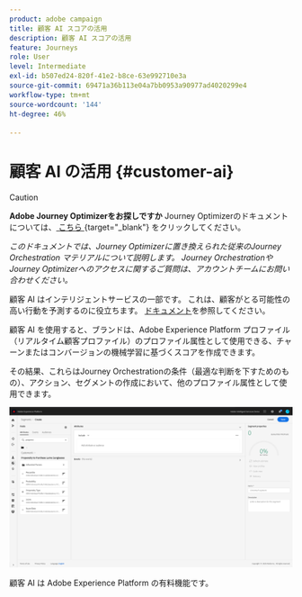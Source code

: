 ```yaml
---
product: adobe campaign
title: 顧客 AI スコアの活用
description: 顧客 AI スコアの活用
feature: Journeys
role: User
level: Intermediate
exl-id: b507ed24-820f-41e2-b8ce-63e992710e3a
source-git-commit: 69471a36b113e04a7bb0953a90977ad4020299e4
workflow-type: tm+mt
source-wordcount: '144'
ht-degree: 46%

---
```


# 顧客 AI の活用 {#customer-ai}


>[!CAUTION]
>
>**Adobe Journey Optimizerをお探しですか** Journey Optimizerのドキュメントについては、[ こちら ](https://experienceleague.adobe.com/ja/docs/journey-optimizer/using/ajo-home){target="_blank"} をクリックしてください。
>
>
>_このドキュメントでは、Journey Optimizerに置き換えられた従来のJourney Orchestration マテリアルについて説明します。 Journey OrchestrationやJourney Optimizerへのアクセスに関するご質問は、アカウントチームにお問い合わせください。_


顧客 AI はインテリジェントサービスの一部です。 これは、顧客がとる可能性の高い行動を予測するのに役立ちます。 [ドキュメント](https://experienceleague.adobe.com/docs/experience-platform/intelligent-services/customer-ai/overview.html?lang=ja)を参照してください。

顧客 AI を使用すると、ブランドは、Adobe Experience Platform プロファイル（リアルタイム顧客プロファイル）のプロファイル属性として使用できる、チャーンまたはコンバージョンの機械学習に基づくスコアを作成できます。

その結果、これらはJourney Orchestrationの条件（最適な判断を下すためのもの）、アクション、セグメントの作成において、他のプロファイル属性として使用できます。

![](../assets/customer-ai.png)

顧客 AI は Adobe Experience Platform の有料機能です。
